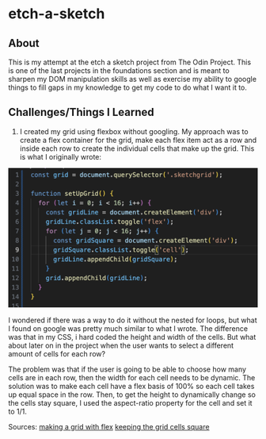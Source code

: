 # etch-a-sketch

## About

This is my attempt at the etch a sketch project from The Odin Project. This is one of the last projects in the foundations section and is meant to sharpen my DOM manipulation skills as well as exercise my ability to google things to fill gaps in my knowledge to get my code to do what I want it to.

## Challenges/Things I Learned

1. I created my grid using flexbox without googling. My approach was to create a flex container for the grid, make each flex item act as a row and inside each row to create the individual cells that make up the grid. This is what I originally wrote:

![Original grid creation function](./images/grid-initial-function.png)

I wondered if there was a way to do it without the nested for loops, but what I found on google was pretty much similar to what I wrote. The difference was that in my CSS, i hard coded the height and width of the cells. But what about later on in the project when the user wants to select a different amount of cells for each row?

The problem was that if the user is going to be able to choose how many cells are in each row, then the width for each cell needs to be dynamic. The solution was to make each cell have a flex basis of 100% so each cell takes up equal space in the row. Then, to get the height to dynamically change so the cells stay square, I used the aspect-ratio property for the cell and set it to 1/1.

Sources:
[making a grid with flex](https://www.taniarascia.com/easiest-flex-grid-ever/)
[keeping the grid cells square](https://stackoverflow.com/questions/2648733/make-a-div-square-when-there-is-a-dynamically-changing-width-based-on-percenta)
